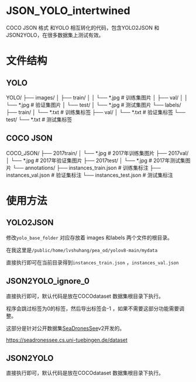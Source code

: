 # JSON_YOLO_intertwined
 COCO JSON 格式 和YOLO 相互转化的代码，包含YOLO2JSON 和JSON2YOLO，在很多数据集上测试有效。



# 文件结构

## YOLO

YOLO/
├── images/
│   ├── train/
│   │   └── *.jpg # 训练集图片
│   ├── val/
│   │   └── *.jpg # 验证集图片
│   └── test/
│       └── *.jpg # 测试集图片
└── labels/
    ├── train/
    │   └── *.txt # 训练集标签
    ├── val/
    │   └── *.txt # 验证集标签
    └── test/
        └── *.txt # 测试集标签

## COCO JSON

COCO_JSON/
├── 2017train/
│   └── *.jpg # 2017年训练集图片
├── 2017val/
│   └── *.jpg # 2017年验证集图片
├── 2017test/
│   └── *.jpg # 2017年测试集图片
└── annotations/
    ├── instances_train.json # 训练集标注
    ├── instances_val.json # 验证集标注
    └── instances_test.json # 测试集标注

# 使用方法

## YOLO2JSON

修改`yolo_base_folder`  对应存放着 images 和labels 两个文件的根目录。

在我这里是`/public/home/lvshuhang/pea_od/yolov8-main/mydata`

直接执行即可在当前目录得到`instances_train.json` ，`instances_val.json`



## JSON2YOLO_ignore_0

直接执行即可，默认代码是放在COCOdataset 数据集根目录下执行。

程序会跳过标签为0的标签，然后导出标签会-1 ，如果不需要这部分功能需要调整。

这部分是针对公开数据集[SeaDronesSee](https://github.com/Ben93kie/SeaDronesSee)v2开发的。

https://seadronessee.cs.uni-tuebingen.de/dataset



## JSON2YOLO

直接执行即可，默认代码是放在COCOdataset 数据集根目录下执行。
